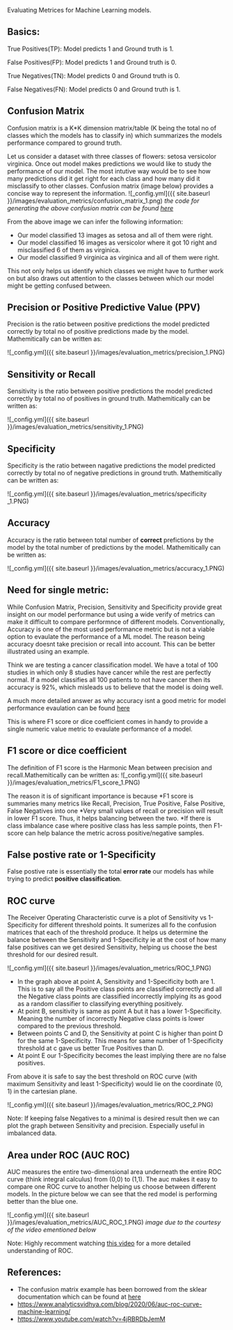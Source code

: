 Evaluating Metrices for Machine Learning models.

## Basics:
<!-- Ground Truth: -->

True Positives(TP):
Model predicts 1 and Ground truth is 1.

False Positives(FP):
Model predicts 1 and Ground truth is 0.

True Negatives(TN):
Model predicts 0 and Ground truth is 0.

False Negatives(FN):
Model predicts 0 and Ground truth is 1.

## Confusion Matrix
Confusion matrix is a K*K dimension matrix/table (K being the total no of classes which the models has to classify in) which summarizes the models performance compared to ground truth. 

Let us consider a dataset with three classes of flowers: setosa versicolor virginica. Once out model makes predictions we would like to study the performance of our model. The most intutive way would be to see how many predictions did it get right for each class and how many did it misclassify to other classes. Confusion matrix (image below) provides a concise way to represent the information. 
![_config.yml]({{ site.baseurl }}/images/evaluation_metrics/confusion_matrix_1.png)
*the code for generating the above confusion matrix can be found [here](https://scikit-learn.org/stable/auto_examples/model_selection/plot_confusion_matrix.html#sphx-glr-auto-examples-model-selection-plot-confusion-matrix-py)*

From the above image we can infer the following information:
* Our model classified 13 images as setosa and all of them were right.
* Our model classified 16 images as versicolor where it got 10 right and misclassified 6 of them as virginica.
* Our model classified 9 virginica as virginica and all of them were right.

This not only helps us identify which classes we might have to further work on but also draws out attention to the classes between which our model might be getting confused between.

<!-- The summary provided by confusion matrix can help us understand other evaluation matrices very easily. 
For the rest of this article we will be using the data provided from the above example of confusion matrix. -->

## Precision or Positive Predictive Value (PPV)
Precision is the ratio between positive predictions the model predicted correctly by total no of positive predictions made by the model. Mathemitically can be written as:

![_config.yml]({{ site.baseurl }}/images/evaluation_metrics/precision_1.PNG)

## Sensitivity or Recall  
Sensitivity is the ratio between positive predictions the model predicted correctly by total no of positives in ground truth. Mathemitically can be written as:

![_config.yml]({{ site.baseurl }}/images/evaluation_metrics/sensitivity_1.PNG)

## Specificity
Specificity is the ratio between nagative predictions the model predicted correctly by total no of negative predictions in ground truth. Mathemitically can be written as:

![_config.yml]({{ site.baseurl }}/images/evaluation_metrics/specificity _1.PNG)

## Accuracy
Accuracy is the ratio between total number of **correct** prefictions by the model by the total number of predictions by the model. Mathemitically can be written as:

![_config.yml]({{ site.baseurl }}/images/evaluation_metrics/accuracy_1.PNG)


## Need for single metric:
While Confusion Matrix, Precision, Sensitivity and Specificity provide great insight on our model performance but using a wide verify of metrics can make it difficult to compare performnce of different models. 
Conventionally, Accuracy is one of the most used performance metric but is not a viable option to evaulate the performance of a ML model. The reason being accuracy doesnt take precision or recall into account. This can be better illustrated using an example.

Think we are testing a cancer classification model. We have a total of 100 studies in which only 8 studies have cancer while the rest are perfectly normal. If a model classifies all 100 patients to not have cancer then its accuracy is 92%, which misleads us to believe that the model is doing well. 

A much more detailed answer as why accuracy isnt a good metric for model performance evaulation can be found [here](https://stats.stackexchange.com/questions/312780/why-is-accuracy-not-the-best-measure-for-assessing-classification-models)

This is where F1 score or dice coefficient comes in handy to provide a single numeric value metric to evaulate performance of a model.

## F1 score or dice coefficient
The definition of F1 score is the Harmonic Mean between precision and recall.Mathemitically can be written as:
![_config.yml]({{ site.baseurl }}/images/evaluation_metrics/F1_score_1.PNG)

The reason it is of significant importance is because 
*F1 score is summaries many metrics like Recall, Precision, True Positive, False Positive, False Negatives into one
*Very small values of recall or precision will result in lower F1 score. Thus, it helps balancing between the two.
*If there is class imbalance case where positive class has less sample points, then F1-score can help balance the metric across positive/negative samples.

<!-- need to double check this -->
## False postive rate or 1-Specificity
False postive rate is essentially the total **error rate** our models has while trying to predict **positive classification**. 


## ROC curve
The Receiver Operating Characteristic curve is a plot of Sensitivity vs 1-Specificity for different threshold points. It sumerizes all fo the confusion matrices that each of the threshold produce. It helps us determine the balance between the Sensitivity and 1-Specificity ie at the cost of how many false positives can we get desired Sensitivity, helping us choose the best threshold for our desired result.

![_config.yml]({{ site.baseurl }}/images/evaluation_metrics/ROC_1.PNG)

* In the graph above at point A, Sensitivity and 1-Specificity both are 1. This is to say all the Positive class points are classified correctly and all the Negative class points are classified incorrectly implying its as good as a  random classifier to classifying everything positively.
* At point B, sensitivity is same as point A but it has a lower 1-Specificity. Meaning the number of incorrectly Negative class points is lower compared to the previous threshold.
* Between points C and D, the Sensitivity at point C is higher than point D for the same 1-Specificity. This means for same number of 1-Specificity threshold at c gave us better True Positives than D.
* At point E our 1-Specificity becomes the least implying there are no false positives.

<!-- need to double check this -->
From above it is safe to say the best threshold on ROC curve (with maximum Sensitivity and least 1-Specificity) would lie on the coordinate (0, 1) in the cartesian plane.

![_config.yml]({{ site.baseurl }}/images/evaluation_metrics/ROC_2.PNG)

<!-- need to double check this -->
Note: If keeping false Negatives to a minimal is desired result then we can plot the graph between Sensitivity and precision. Especially useful in imbalanced data.

## Area under ROC (AUC ROC)
AUC measures the entire two-dimensional area underneath the entire ROC curve (think integral calculus) from (0,0) to (1,1). The auc makes it easy to compare one ROC curve to another helping us choose between different models. In the picture below we can see that the red model is performing better than the blue one.

![_config.yml]({{ site.baseurl }}/images/evaluation_metrics/AUC_ROC_1.PNG)
*image due to the courtesy of the video ementioned below*

Note: Highly recomment watching [this video](https://www.youtube.com/watch?v=4jRBRDbJemM) for a more detailed understanding of ROC.


## References:

* The confusion matrix example has been borrowed from the sklear documentation which can be found at [here](https://scikit-learn.org/stable/auto_examples/model_selection/plot_confusion_matrix.html#sphx-glr-auto-examples-model-selection-plot-confusion-matrix-py)
* https://www.analyticsvidhya.com/blog/2020/06/auc-roc-curve-machine-learning/
* https://www.youtube.com/watch?v=4jRBRDbJemM